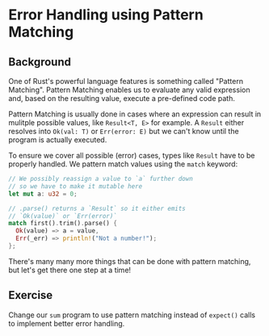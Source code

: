 # Error Handling using Pattern Matching

## Background

One of Rust's powerful language features is something called "Pattern Matching". Pattern Matching
enables us to evaluate any valid expression and, based on the resulting value, execute a pre-defined
code path.

Pattern Matching is usually done in cases where an expression can result in mulitple possible values,
like `Result<T, E>` for example. A `Result` either resolves into `Ok(val: T)` or `Err(error: E)` but
we can't know until the program is actually executed.

To ensure we cover all possible (error) cases, types like `Result` have to be properly handled.
We pattern match values using the `match` keyword:

```rust
// We possibly reassign a value to `a` further down
// so we have to make it mutable here
let mut a: u32 = 0;

// .parse() returns a `Result` so it either emits
// `Ok(value)` or `Err(error)`
match first().trim().parse() {
  Ok(value) => a = value,
  Err(_err) => println!("Not a number!");
};
```

There's many many more things that can be done with pattern matching, but let's get there one step at
a time!

## Exercise

Change our `sum` program to use pattern matching instead of `expect()` calls to implement better
error handling.
